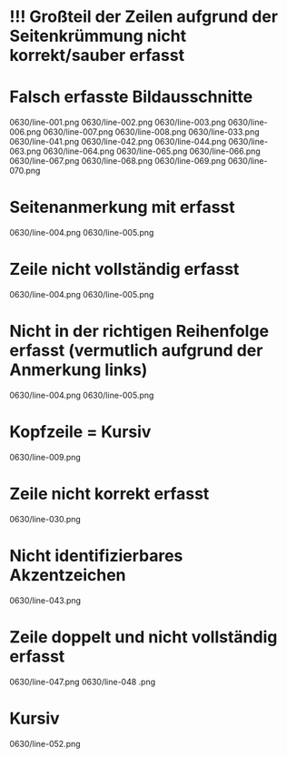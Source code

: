 # !!! Großteil der Zeilen aufgrund der Seitenkrümmung nicht korrekt/sauber erfasst
# Falsch erfasste Bildausschnitte
0630/line-001.png
0630/line-002.png
0630/line-003.png
0630/line-006.png
0630/line-007.png
0630/line-008.png
0630/line-033.png
0630/line-041.png
0630/line-042.png
0630/line-044.png
0630/line-063.png
0630/line-064.png
0630/line-065.png
0630/line-066.png
0630/line-067.png
0630/line-068.png
0630/line-069.png
0630/line-070.png
# Seitenanmerkung mit erfasst
0630/line-004.png
0630/line-005.png
# Zeile nicht vollständig erfasst
0630/line-004.png
0630/line-005.png
# Nicht in der richtigen Reihenfolge erfasst (vermutlich aufgrund der Anmerkung links)
0630/line-004.png
0630/line-005.png
# Kopfzeile = Kursiv
0630/line-009.png
# Zeile nicht korrekt erfasst
0630/line-030.png
# Nicht identifizierbares Akzentzeichen
0630/line-043.png
# Zeile doppelt und nicht vollständig erfasst
0630/line-047.png
0630/line-048 	.png
# Kursiv
0630/line-052.png
